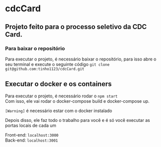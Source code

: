 # cdcCard

## Projeto feito para o processo seletivo da CDC Card.

### Para baixar o repositório
Para executar o projeto, é necessário baixar o repositório, para isso abre o seu terminal e execute o seguinte código `git clone git@github.com:tinho1123/cdcCard.git`

## Executar o docker e os containers

Para executar o projeto, é necessário rodar o `npm start`<br />
Com isso, ele vai rodar o docker-compose build e docker-compose up.

`[Warning]` é necessário estar com o docker instalado

Depois disso, ele faz todo o trabalho para você e é só você executar  as portas locais de cada um

Front-end: `localhost:3000`<br/>
Back-end: `localhost:3001`
